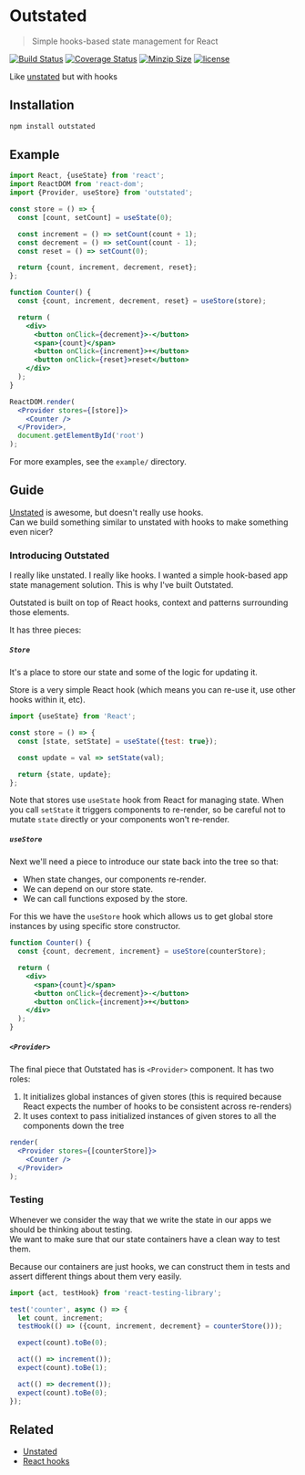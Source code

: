 # Outstated

> Simple hooks-based state management for React

[![Build Status](https://travis-ci.com/yamalight/outstated.svg?branch=master)](https://travis-ci.com/yamalight/outstated)
[![Coverage Status](https://coveralls.io/repos/github/yamalight/outstated/badge.svg?branch=master)](https://coveralls.io/github/yamalight/outstated?branch=master)
[![Minzip Size](https://img.shields.io/bundlephobia/minzip/outstated.svg?style=flat)](https://www.npmjs.com/package/outstated)
[![license](https://img.shields.io/github/license/mashape/apistatus.svg)](https://opensource.org/licenses/MIT)

Like [unstated](https://github.com/jamiebuilds/unstated) but with hooks

## Installation

```sh
npm install outstated
```

## Example

```jsx
import React, {useState} from 'react';
import ReactDOM from 'react-dom';
import {Provider, useStore} from 'outstated';

const store = () => {
  const [count, setCount] = useState(0);

  const increment = () => setCount(count + 1);
  const decrement = () => setCount(count - 1);
  const reset = () => setCount(0);

  return {count, increment, decrement, reset};
};

function Counter() {
  const {count, increment, decrement, reset} = useStore(store);

  return (
    <div>
      <button onClick={decrement}>-</button>
      <span>{count}</span>
      <button onClick={increment}>+</button>
      <button onClick={reset}>reset</button>
    </div>
  );
}

ReactDOM.render(
  <Provider stores={[store]}>
    <Counter />
  </Provider>,
  document.getElementById('root')
);
```

For more examples, see the `example/` directory.

## Guide

[Unstated](https://github.com/jamiebuilds/unstated) is awesome, but doesn't really use hooks.  
Can we build something similar to unstated with hooks to make something even nicer?

### Introducing Outstated

I really like unstated. I really like hooks.
I wanted a simple hook-based app state management solution.
This is why I've built Outstated.

Outstated is built on top of React hooks, context
and patterns surrounding those elements.

It has three pieces:

##### `Store`

It's a place to store our state and some of the logic for updating it.

Store is a very simple React hook (which means you can re-use it, use other hooks within it, etc).

```js
import {useState} from 'React';

const store = () => {
  const [state, setState] = useState({test: true});

  const update = val => setState(val);

  return {state, update};
};
```

Note that stores use `useState` hook from React for managing state.
When you call `setState` it triggers components to re-render,
so be careful not to mutate `state` directly or your components won't re-render.

##### `useStore`

Next we'll need a piece to introduce our state back into the tree so that:

- When state changes, our components re-render.
- We can depend on our store state.
- We can call functions exposed by the store.

For this we have the `useStore` hook which allows us to get global store instances
by using specific store constructor.

```jsx
function Counter() {
  const {count, decrement, increment} = useStore(counterStore);

  return (
    <div>
      <span>{count}</span>
      <button onClick={decrement}>-</button>
      <button onClick={increment}>+</button>
    </div>
  );
}
```

##### `<Provider>`

The final piece that Outstated has is `<Provider>` component.
It has two roles:

1. It initializes global instances of given stores (this is required because React expects the number of hooks to be consistent across re-renders)
2. It uses context to pass initialized instances of given stores to all the components down the tree

```jsx
render(
  <Provider stores={[counterStore]}>
    <Counter />
  </Provider>
);
```

### Testing

Whenever we consider the way that we write the state in our apps we should be
thinking about testing.  
We want to make sure that our state containers have a clean way to test them.

Because our containers are just hooks, we can construct them in
tests and assert different things about them very easily.

```js
import {act, testHook} from 'react-testing-library';

test('counter', async () => {
  let count, increment;
  testHook(() => ({count, increment, decrement} = counterStore()));

  expect(count).toBe(0);

  act(() => increment());
  expect(count).toBe(1);

  act(() => decrement());
  expect(count).toBe(0);
});
```

## Related

- [Unstated](https://github.com/jamiebuilds/unstated)
- [React hooks](https://reactjs.org/docs/hooks-intro.html)
